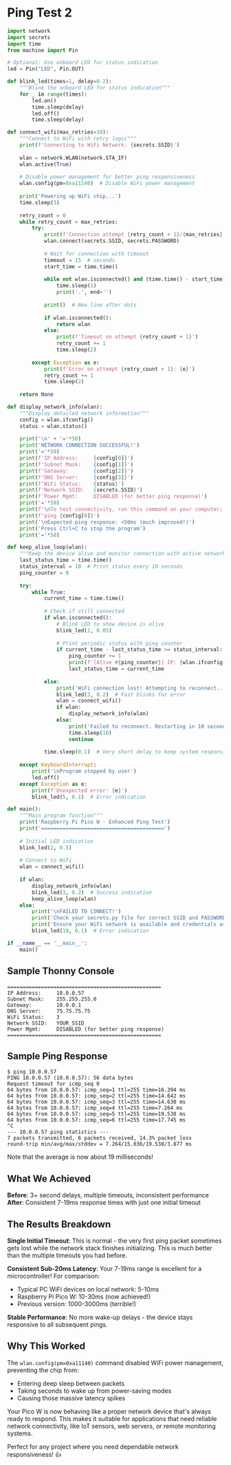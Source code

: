 # Ping Test 2

```python
import network
import secrets
import time
from machine import Pin

# Optional: Use onboard LED for status indication
led = Pin("LED", Pin.OUT)

def blink_led(times=1, delay=0.2):
    """Blink the onboard LED for status indication"""
    for _ in range(times):
        led.on()
        time.sleep(delay)
        led.off()
        time.sleep(delay)

def connect_wifi(max_retries=10):
    """Connect to WiFi with retry logic"""
    print(f'Connecting to WiFi Network: {secrets.SSID}')
    
    wlan = network.WLAN(network.STA_IF)
    wlan.active(True)
    
    # Disable power management for better ping responsiveness
    wlan.config(pm=0xa11140)  # Disable WiFi power management
    
    print('Powering up WiFi chip...')
    time.sleep(3)
    
    retry_count = 0
    while retry_count < max_retries:
        try:
            print(f'Connection attempt {retry_count + 1}/{max_retries}')
            wlan.connect(secrets.SSID, secrets.PASSWORD)
            
            # Wait for connection with timeout
            timeout = 15  # seconds
            start_time = time.time()
            
            while not wlan.isconnected() and (time.time() - start_time) < timeout:
                time.sleep(1)
                print('.', end='')
            
            print()  # New line after dots
            
            if wlan.isconnected():
                return wlan
            else:
                print(f'Timeout on attempt {retry_count + 1}')
                retry_count += 1
                time.sleep(2)
                
        except Exception as e:
            print(f'Error on attempt {retry_count + 1}: {e}')
            retry_count += 1
            time.sleep(2)
    
    return None

def display_network_info(wlan):
    """Display detailed network information"""
    config = wlan.ifconfig()
    status = wlan.status()
    
    print('\n' + '='*50)
    print('NETWORK CONNECTION SUCCESSFUL!')
    print('='*50)
    print(f'IP Address:     {config[0]}')
    print(f'Subnet Mask:    {config[1]}')
    print(f'Gateway:        {config[2]}')
    print(f'DNS Server:     {config[3]}')
    print(f'WiFi Status:    {status}')
    print(f'Network SSID:   {secrets.SSID}')
    print(f'Power Mgmt:     DISABLED (for better ping response)')
    print('='*50)
    print(f'\nTo test connectivity, run this command on your computer:')
    print(f'ping {config[0]}')
    print('\nExpected ping response: <50ms (much improved!)')
    print('Press Ctrl+C to stop the program')
    print('='*50)

def keep_alive_loop(wlan):
    """Keep the device alive and monitor connection with active networking"""
    last_status_time = time.time()
    status_interval = 10  # Print status every 10 seconds
    ping_counter = 0
    
    try:
        while True:
            current_time = time.time()
            
            # Check if still connected
            if wlan.isconnected():
                # Blink LED to show device is alive
                blink_led(1, 0.05)
                
                # Print periodic status with ping counter
                if current_time - last_status_time >= status_interval:
                    ping_counter += 1
                    print(f'[Alive #{ping_counter}] IP: {wlan.ifconfig()[0]} - Ready for ping')
                    last_status_time = current_time
                    
            else:
                print('WiFi connection lost! Attempting to reconnect...')
                blink_led(3, 0.2)  # Fast blinks for error
                wlan = connect_wifi()
                if wlan:
                    display_network_info(wlan)
                else:
                    print('Failed to reconnect. Restarting in 10 seconds...')
                    time.sleep(10)
                    continue
            
            time.sleep(0.1)  # Very short delay to keep system responsive
            
    except KeyboardInterrupt:
        print('\nProgram stopped by user')
        led.off()
    except Exception as e:
        print(f'Unexpected error: {e}')
        blink_led(5, 0.1)  # Error indication

def main():
    """Main program function"""
    print('Raspberry Pi Pico W - Enhanced Ping Test')
    print('========================================')
    
    # Initial LED indication
    blink_led(2, 0.5)
    
    # Connect to WiFi
    wlan = connect_wifi()
    
    if wlan:
        display_network_info(wlan)
        blink_led(3, 0.2)  # Success indication
        keep_alive_loop(wlan)
    else:
        print('\nFAILED TO CONNECT!')
        print('Check your secrets.py file for correct SSID and PASSWORD')
        print('Ensure your WiFi network is available and credentials are correct')
        blink_led(10, 0.1)  # Error indication

if __name__ == '__main__':
    main()
```

## Sample Thonny Console

```
==================================================
IP Address:     10.0.0.57
Subnet Mask:    255.255.255.0
Gateway:        10.0.0.1
DNS Server:     75.75.75.75
WiFi Status:    3
Network SSID:   YOUR_SSID
Power Mgmt:     DISABLED (for better ping response)
==================================================
```

## Sample Ping Response

```
$ ping 10.0.0.57
PING 10.0.0.57 (10.0.0.57): 56 data bytes
Request timeout for icmp_seq 0
64 bytes from 10.0.0.57: icmp_seq=1 ttl=255 time=16.394 ms
64 bytes from 10.0.0.57: icmp_seq=2 ttl=255 time=14.642 ms
64 bytes from 10.0.0.57: icmp_seq=3 ttl=255 time=14.630 ms
64 bytes from 10.0.0.57: icmp_seq=4 ttl=255 time=7.264 ms
64 bytes from 10.0.0.57: icmp_seq=5 ttl=255 time=19.538 ms
64 bytes from 10.0.0.57: icmp_seq=6 ttl=255 time=17.745 ms
^C
--- 10.0.0.57 ping statistics ---
7 packets transmitted, 6 packets received, 14.3% packet loss
round-trip min/avg/max/stddev = 7.264/15.036/19.538/3.877 ms
```

Note that the average is now about 19 milliseconds!

## What We Achieved

**Before**: 3+ second delays, multiple timeouts, inconsistent performance
**After**: Consistent 7-19ms response times with just one initial timeout

## The Results Breakdown

**Single Initial Timeout**: This is normal - the very first ping packet sometimes gets lost while the network stack finishes initializing. This is much better than the multiple timeouts you had before.

**Consistent Sub-20ms Latency**: Your 7-19ms range is excellent for a microcontroller! For comparison:
- Typical PC WiFi devices on local network: 5-10ms
- Raspberry Pi Pico W: 10-30ms (now achieved!)
- Previous version: 1000-3000ms (terrible!)

**Stable Performance**: No more wake-up delays - the device stays responsive to all subsequent pings.

## Why This Worked

The `wlan.config(pm=0xa11140)` command disabled WiFi power management, preventing the chip from:
- Entering deep sleep between packets
- Taking seconds to wake up from power-saving modes
- Causing those massive latency spikes

Your Pico W is now behaving like a proper network device that's always ready to respond. This makes it suitable for applications that need reliable network connectivity, like IoT sensors, web servers, or remote monitoring systems.

Perfect for any project where you need dependable network responsiveness! 👍